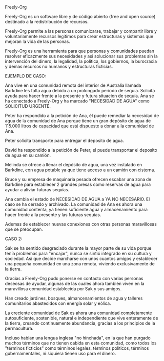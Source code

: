 Freely-Org

Freely-Org es un software libre y de código abierto (free and open source) 
destinado a la redistribución de recursos.

Freely-Org permite a las personas comunicarse, trabajar y compartir libre y voluntariamente 
recursos legitimos para crear estructuras y sistemas que mejoran la vida de las personas.

Freely-Org es una herramienta para que personas y comunidades puedan resolver eficazmente 
sus necesidades y asi solucionar sus problemas sin la intervención del dinero, la legalidad, 
la política, los gobiernos, la burocracia y demas recursos no humanos y estructuras ficticias.

EJEMPLO DE CASO:

   Ana vive en una comunidad remota del interior de Australia llamada Barkdine
les falta agua debido a un prolongado periodo de sequía. 
Solicita ayuda para hacer frente a la presente y futura situacion de sequía. 
Ana se ha conectado a Freely-Org y ha marcado "NECESIDAD DE AGUA" como SOLICITUD URGENTE.

   Peter ha respondido a la petición de Ana, él puede remediar la necesidad de agua de la comunidad
de Ana porque tiene un gran depósito de agua de 115.000 litros de capacidad 
que está dispuesto a donar a la comunidad de Ana.

   Peter solicita transporte para entregar el deposito de agua.

   David ha respondido a la petición de Peter, el puede transportar el deposito de agua en su camión.

   Melinda se ofrece a llenar el depósito de agua, una vez instalado en Barkdine, con agua potable 
ya que tiene acceso a un camión con cisterna.

   Bruce y su empresa de maquinaria pesada ofrecen escabar una zona de Barkdine para
establecer 2 grandes presas como reservas de agua para ayudar a aliviar futuras sequías.

Ana cambia el estado de NECESIDAD DE AGUA a YA NO NECESARIO. El caso se ha cerrado y archivado.
La comunidad de Ana es ahora una comunidad contenta, ya tienen suficiente agua y almacenamiento 
para hacer frente a la presente y las futuras sequías. 

Ademas de establecer nuevas conexiones con otras personas maravillosas que se preocupan.


CASO 2:

   Sak se ha sentido desgraciado durante la mayor parte de su vida porque tenía problemas para "encajar", 
nunca se sintió integrado en su cultura y sociedad. Así que decide marcharse con unos cuantos amigos
y establecer una pequeña comunidad en una zona remota, viviendo exclusivamente de la tierra. 

Gracias a Freely-Org pudo ponerse en contacto con varias personas deseosas de ayudar, 
algunas de las cuales ahora también viven en la maravillosa comunidad establecida por Sak y sus amigos. 

Han creado jardines, bosques, almancenamientos de agua y talleres comunitarios abastecidos 
con energía solar y eólica.

   La creciente comunidad de Sak es ahora una comunidad completamente autosuficiente, 
sostenible, natural e independiente que vive enteramente de la tierra, creando continuamente abundancia, 
gracias a los principios de la permacultura.

   Incluso hablan una lengua inglesa "no hinchada", en la que han purgado muchos términos que
no tienen cabida en esta comunidad, como todos los "términos ficticios" como términos legales, 
términos políticos, términos gubernamentales, ni siquiera tienen uso para el dinero.

